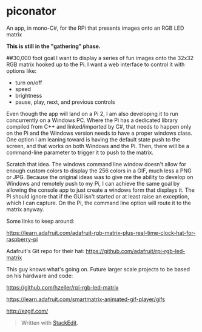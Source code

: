 # piconator
An app, in mono-C#, for the RPi that presents images onto an RGB LED matrix

**This is still in the "gathering" phase.** <i class="icon-cog"></i> 

##30,000 foot goal
I want to display a series of fun images onto the 32x32 RGB matrix hooked up to the Pi.
I want a web interface to control it with options like:

 - turn on/off
 - speed
 - brightness
 - pause, play, next, and previous controls

Even though the app will land on a Pi 2, I am also developing it to run concurrently
on a Windows PC.  Where the Pi has a dedicated library compiled from C++ and linked/imported
by C#, that needs to happen only on the Pi and the Windows version needs to have a 
proper windows class.  One option I am leaning toward is having the default
state push to the screen, and that works on both Windows and the Pi.  Then,
there will be a command-line parameter to trigger it to push to the matrix.

Scratch that idea.  The windows command line window doesn't allow for enough
custom colors to display the 256 colors in a GIF, much less a PNG or JPG.
Because the original ideas was to give me the ability to develop on Windows
and remotely push to my Pi, I can achieve the same goal by allowing the 
console app to just create a windows form that displays it.  The Pi
should ignore that if the GUI isn't started or at least raise an exception,
which I can capture.  On the Pi, the command line option will route it
to the matrix anyway.


Some links to keep around:

https://learn.adafruit.com/adafruit-rgb-matrix-plus-real-time-clock-hat-for-raspberry-pi


Adafruit's Git repo for their hat:
https://github.com/adafruit/rpi-rgb-led-matrix

This guy knows what's going on.  Future larger scale projects to be based 
on his hardware and code:

https://github.com/hzeller/rpi-rgb-led-matrix

https://learn.adafruit.com/smartmatrix-animated-gif-player/gifs

http://ezgif.com/

> Written with [StackEdit](https://stackedit.io/).
